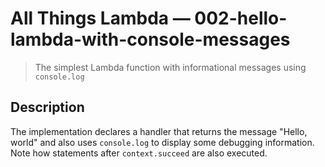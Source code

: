 # All Things Lambda &mdash; 002-hello-lambda-with-console-messages
> The simplest Lambda function with informational messages using `console.log`

## Description
The implementation declares a handler that returns the message "Hello, world" and also uses `console.log` to display some debugging information.
Note how statements after `context.succeed` are also executed.
